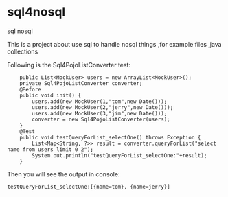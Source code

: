 sql4nosql
=========

sql nosql
 
This is a project about use sql to handle nosql things ,for example files ,java collections

Following is the Sql4PojoListConverter test:

        public List<MockUser> users = new ArrayList<MockUser>();
        private Sql4PojoListConverter converter;
        @Before
    	public void init() {
    		users.add(new MockUser(1,"tom",new Date()));
    		users.add(new MockUser(2,"jerry",new Date()));
    		users.add(new MockUser(3,"jim",new Date()));
    		converter = new Sql4PojoListConverter(users);
    	}
    	@Test
    	public void testQueryForList_selectOne() throws Exception {
    		List<Map<String, ?>> result = converter.queryForList("select name from users limit 0 2");
    		System.out.println("testQueryForList_selectOne:"+result);
    	} 
     
Then you will see the output in console:

    testQueryForList_selectOne:[{name=tom}, {name=jerry}]

